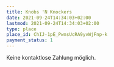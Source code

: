 ```yaml
---
title: Knobs 'N Knockers
date: 2021-09-24T14:34:03+02:00
lastmod: 2021-09-24T14:34:03+02:00
type: place
place_id: ChIJ-1pE_PwnsUcRA9yvWjFnp-k
payment_status: 1
---
```


Keine kontaktlose Zahlung möglich.
